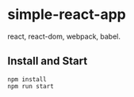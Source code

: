 # simple-react-app

react, react-dom, webpack, babel.



## Install and Start

```shell
npm install
npm run start
```
